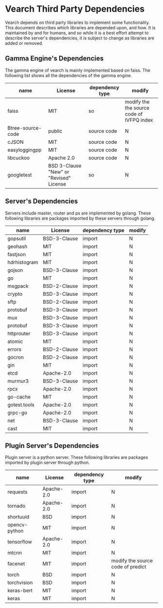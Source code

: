 
# Vearch Third Party Dependencies

Vearch depends on third party libraries to implement some functionality. This document describes which libraries are depended upon, and how. It is maintained by and for humans, and so while it is a best effort attempt to describe the server's dependencies, it is subject to change as libraries are added or removed.

## Gamma Engine's Dependencies

The gamma engine of vearch is mainly implemented based on faiss. The following list shows all the dependencies of the gamma engine.

| name         | License                                  | dependency type | modify  |
|---------------|------------------------------------------|-----------------|------------------------|
| faiss       | MIT                       | so              | modify the the source code of IVFPQ index  |
| Btree-source-code       | public                        | source code        | N                      |
| cJSON         | MIT                                      | source code     | N                      |
| easyloggingpp | MIT                                      | source code     | N                      |
| libcuckoo     | Apache 2\.0                              | source code     | N                      |
| googletest    | BSD 3\-Clause "New" or "Revised" License | so              | N                      |


## Server's Dependencies

Servers include master, router and ps are implemented by golang. These following libraries are packages imported by these servers through golang.

| name          | License          | dependency type | modify |
|---------------|------------------|-----------------|------------------------|
| gopsutil      | BSD\-3\-Clause   | import          | N                      |
| geohash       | MIT              | import          | N                      |
| fastjson      | MIT              | import          | N                      |
| hdrhistogram  | MIT              | import          | N                      |
| gojson        | BSD\-3\-Clause   | import          | N                      |
| go            | MIT              | import          | N                      |
| msgpack       | BSD\-2\-Clause   | import          | N                      |
| crypto        | BSD\-3\-Clause   | import          | N                      |
| sftp          | BSD\-2\-Clause   | import          | N                      |
| protobuf      | BSD\-3\-Clause   | import          | N                      |
| mux           | BSD\-3\-Clause   | import          | N                      |
| protobuf      | BSD\-3\-Clause   | import          | N                      |
| httprouter    | BSD\-3\-Clause   | import          | N                      |
| atomic        | MIT              | import          | N                      |
| errors        | BSD\-2\-Clause   | import          | N                      |
| gocron        | BSD\-2\-Clause   | import          | N                      |
| gin           | MIT              | import          | N                      |
| etcd          | Apache\-2\.0     | import          | N                      |
| murmur3       | BSD\-3\-Clause   | import          | N                      |
| rpcx          | Apache\-2\.0     | import          | N                      |
| go\-cache     | MIT              | import          | N                      |
| gotest\.tools | Apache\-2\.0     | import          | N                      |
| grpc\-go      | Apache\-2\.0     | import          | N                      |
| net           | BSD\-3\-Clause   | import          | N                      |
| cast          | MIT              | import          | N                      |


## Plugin Server's Dependencies

Plugin server is a python server. These following libraries are packages imported by plugin server through python.

| name           | License      | dependency type | modify                            |
| -------------- | ------------ | --------------- | --------------------------------- |
| requests       | Apache\-2\.0 | import          | N                                 |
| tornado        | Apache\-2\.0 | import          | N                                 |
| shortuuid      | BSD          | import          | N                                 |
| opencv\-python | MIT          | import          | N                                 |
| tensorflow     | Apache\-2\.0 | import          | N                                 |
| mtcnn          | MIT          | import          | N                                 |
| facenet        | MIT          | import          | modify the source code of predict |
| torch          | BSD          | import          | N                                 |
| torchvision    | BSD          | import          | N                                 |
| keras-bert     | MIT          | import          | N                                 |
| keras          | MIT          | import          | N                                 |




